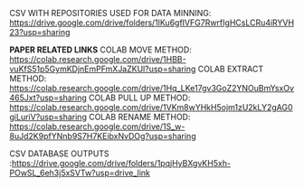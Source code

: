 CSV WITH REPOSITORIES USED FOR DATA MINNING: https://drive.google.com/drive/folders/1lKu6gfIVFG7RwrfIgHCsLCRu4iRYVH23?usp=sharing

**PAPER RELATED LINKS**
COLAB MOVE METHOD: https://colab.research.google.com/drive/1HBB-vuKfS51p5GymKDjnEmPFmXJaZKUl?usp=sharing
COLAB EXTRACT METHOD: https://colab.research.google.com/drive/1Hq_LKe17gv3GoZ2YNOuBmYsxOv465Jxt?usp=sharing
COLAB PULL UP METHOD: https://colab.research.google.com/drive/1VKm8wYHkH5ojm1zU2kLY2gAG0giLuriV?usp=sharing
COLAB RENAME METHOD: https://colab.research.google.com/drive/1S_w-8uJd2K9pfYNnb9S7H7KEibxNvDOg?usp=sharing

CSV DATABASE OUTPUTS :https://drive.google.com/drive/folders/1pqjHyBXgvKH5xh-POwSL_6eh3j5xSVTw?usp=drive_link
